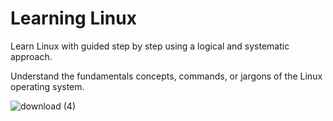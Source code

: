 # Learning Linux

Learn Linux with guided step by step using a logical and systematic approach.

Understand the fundamentals concepts, commands, or jargons of the Linux operating system.

![download (4)](https://github.com/ashrafkgit/Linux/assets/134578702/77b737d7-0d80-421c-856a-9f92bc718b9f)



